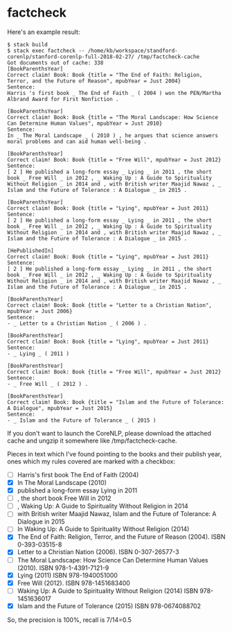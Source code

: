 # factcheck

Here's an example result:

```
$ stack build
$ stack exec factcheck -- /home/kb/workspace/standford-corenlp/stanford-corenlp-full-2018-02-27/ /tmp/factcheck-cache
Got documents out of cache: 338
[BookParenthsYear]
Correct claim! Book: Book {title = "The End of Faith: Religion, Terror, and the Future of Reason", mpubYear = Just 2004}
Sentence: 
Harris 's first book _ The End of Faith _ ( 2004 ) won the PEN/Martha Albrand Award for First Nonfiction .

[BookParenthsYear]
Correct claim! Book: Book {title = "The Moral Landscape: How Science Can Determine Human Values", mpubYear = Just 2010}
Sentence: 
In _ The Moral Landscape _ ( 2010 ) , he argues that science answers moral problems and can aid human well-being .

[BookParenthsYear]
Correct claim! Book: Book {title = "Free Will", mpubYear = Just 2012}
Sentence: 
[ 2 ] He published a long-form essay _ Lying _ in 2011 , the short book _ Free Will _ in 2012 , _ Waking Up : A Guide to Spirituality Without Religion _ in 2014 and , with British writer Maajid Nawaz , _ Islam and the Future of Tolerance : A Dialogue _ in 2015 .

[BookParenthsYear]
Correct claim! Book: Book {title = "Lying", mpubYear = Just 2011}
Sentence: 
[ 2 ] He published a long-form essay _ Lying _ in 2011 , the short book _ Free Will _ in 2012 , _ Waking Up : A Guide to Spirituality Without Religion _ in 2014 and , with British writer Maajid Nawaz , _ Islam and the Future of Tolerance : A Dialogue _ in 2015 .

[HePublishedIn]
Correct claim! Book: Book {title = "Lying", mpubYear = Just 2011}
Sentence: 
[ 2 ] He published a long-form essay _ Lying _ in 2011 , the short book _ Free Will _ in 2012 , _ Waking Up : A Guide to Spirituality Without Religion _ in 2014 and , with British writer Maajid Nawaz , _ Islam and the Future of Tolerance : A Dialogue _ in 2015 .

[BookParenthsYear]
Correct claim! Book: Book {title = "Letter to a Christian Nation", mpubYear = Just 2006}
Sentence: 
- _ Letter to a Christian Nation _ ( 2006 ) .

[BookParenthsYear]
Correct claim! Book: Book {title = "Lying", mpubYear = Just 2011}
Sentence: 
- _ Lying _ ( 2011 )

[BookParenthsYear]
Correct claim! Book: Book {title = "Free Will", mpubYear = Just 2012}
Sentence: 
- _ Free Will _ ( 2012 ) .

[BookParenthsYear]
Correct claim! Book: Book {title = "Islam and the Future of Tolerance: A Dialogue", mpubYear = Just 2015}
Sentence: 
- _ Islam and the Future of Tolerance _ ( 2015 )
```

If you don't want to launch the CoreNLP, please download the attached
cache and ungzip it somewhere like /tmp/factcheck-cache.

Pieces in text which I've found pointing to the books and their publish year, ones which my rules covered are marked with a checkbox:

  - [ ] Harris's first book The End of Faith (2004)
  - [x] In The Moral Landscape (2010)
  - [x] published a long-form essay Lying in 2011
  - [ ] , the short book Free Will in 2012
  - [ ] , Waking Up: A Guide to Spirituality Without Religion in 2014
  - [ ] with British writer Maajid Nawaz, Islam and the Future of Tolerance: A Dialogue in 2015
  - [ ] In Waking Up: A Guide to Spirituality Without Religion (2014)
  - [x] The End of Faith: Religion, Terror, and the Future of Reason (2004). ISBN 0-393-03515-8
  - [x] Letter to a Christian Nation (2006). ISBN 0-307-26577-3
  - [ ] The Moral Landscape: How Science Can Determine Human Values (2010). ISBN 978-1-4391-7121-9
  - [x] Lying (2011) ISBN 978-1940051000
  - [x] Free Will (2012). ISBN 978-1451683400
  - [ ] Waking Up: A Guide to Spirituality Without Religion (2014) ISBN 978-1451636017
  - [x] Islam and the Future of Tolerance (2015) ISBN 978-0674088702

So, the precision is 100%, recall is 7/14=0.5
